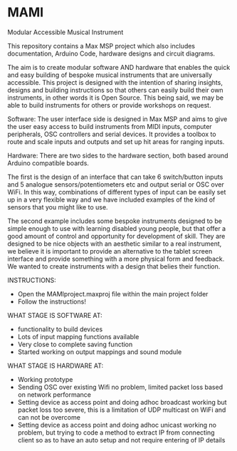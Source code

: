 # MAMI
Modular Accessible Musical Instrument

This repository contains a Max MSP project which also includes documentation, Arduino Code, hardware designs and circuit diagrams. 

The aim is to create modular software AND hardware that enables the quick and easy building of bespoke musical instruments that are universally accessible. This project is designed with the intention of sharing insights, designs and building instructions so that others can easily build their own instruments, in other words it is Open Source. This being said, we may be able to build instruments for others or provide workshops on request. 

Software: 
The user interface side is designed in Max MSP and aims to give the user easy access to build instruments from MIDI inputs, computer peripherals, OSC controllers and serial devices. It provides a toolbox to route and scale inputs and outputs and set up hit areas for ranging inputs.

Hardware: 
There are two sides to the hardware section, both based around Arduino compatible boards. 

The first is the design of an interface that can take 6 switch/button inputs and 5 analogue sensors/potentiometers etc and output serial or OSC over WiFi. In this way, combinations of different types of input can be easily set up in a very flexible way and we have included examples of the kind of sensors that you might like to use. 

The second example includes some bespoke instruments designed to be simple enough to use with learning disabled young people, but that offer a good amount of control and opportunity for development of skill. They are designed to be nice objects with an aesthetic similar to a real instrument, we believe it is important to provide an alternative to the tablet screen interface and provide something with a more physical form and feedback. We wanted to create instruments with a design that belies their function.

INSTRUCTIONS:
- Open the MAMIproject.maxproj file within the main project folder
- Follow the instructions! 

WHAT STAGE IS SOFTWARE AT:
- functionality to build devices 
- Lots of input mapping functions available 
- Very close to complete saving function
- Started working on output mappings and sound module

WHAT STAGE IS HARDWARE AT:
- Working prototype 
- Sending OSC over existing Wifi no problem, limited packet loss based on network performance
- Setting device as access point and doing adhoc broadcast working but packet loss too severe, this is a limitation of UDP multicast on WiFi and can not be overcome
- Setting device as access point and doing adhoc unicast working no problem, but trying to code a method to extract IP from connecting client so as to have an auto setup and not require entering of IP details
